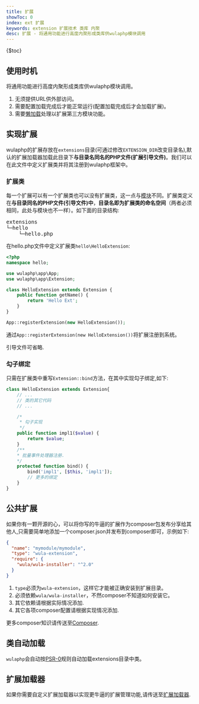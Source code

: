 ```yaml
---
title: 扩展
showToc: 0
index: ext 扩展
keywords: extension 扩展技术 类库 内聚
desc: 扩展 - 将通用功能进行高度内聚形成类库供wulaphp模块调用
---
```


{$toc}

## 使用时机

将通用功能进行高度内聚形成类库供wulaphp模块调用。

1. 无须提供URL供外部访问。
2. 需要配置加载完成后才能正常运行(配置加载完成后才会加载扩展)。
3. 需要[懒加载](plugin.md#lazy)处理以扩展第三方模块功能。

## 实现扩展

wulaphp的扩展存放在`extensions`目录(可通过修改`EXTENSION_DIR`改变目录名),默认的扩展加载器加载此目录下**与目录名同名的PHP文件(扩展引导文件)**。我们可以在此文件中定义扩展类并将其注册到wulaphp框架中。

### 扩展类

每一个扩展可以有一个扩展类也可以没有扩展类，这一点与[模块](module/index.md)不同。扩展类定义在**与目录同名的PHP文件(引导文件)中**，**目录名即为扩展类的命名空间**（两者必须相同，此处与模块也不一样）。如下面的目录结构:
<pre>
extensions
└─hello
    └─hello.php
</pre>

在hello.php文件中定义扩展类`hello\HelloExtension`:

```php
<?php
namespace hello;

use wulaphp\app\App;
use wulaphp\app\Extension;

class HelloExtension extends Extension {
    public function getName() {
        return 'Hello Ext';
    }
}

App::registerExtension(new HelloExtension());
```

通过`App::registerExtension(new HelloExtension())`将扩展注册到系统。

<p class="tip">引导文件可省略.</p>

### 勾子绑定

只需在扩展类中重写`Extension::bind`方法，在其中实现勾子绑定,如下:

```php
class HelloExtension extends Extension{
    // ...
    // 类的其它代码
    // ...

    /*
     * 勾子实现
     */
    public function impl1($value) {
        return $value;
    }
    /**
    * 批量事件处理器注册.
    */
    protected function bind() {
        bind('impl1', [$this, 'impl1']);
        // 更多的绑定
    }
}
```

## 公共扩展

如果你有一颗开源的心，可以将你写的牛逼的扩展作为composer包发布分享给其他人,只需要简单地添加一个composer.json并发布到composer即可，示例如下:

```json
{
  "name": "mymodule/mymodule",
  "type": "wula-extension",
  "require": {
    "wula/wula-installer": "^2.0"
  }
}
```

1. `type`必须为`wula-extension`，这样它才能被正确安装到扩展目录。
2. 必须依赖`wula/wula-installer`，不然composer不知道如何安装它。
3. 其它依赖请根据实际情况添加.
4. 其它各项composer配置请根据实现情况添加.

更多composer知识请传送至[Composer](https://getcomposer.org/).

## 类自动加载

`wulaphp`会自动按[PSR-0](https://github.com/php-fig/fig-standards/blob/master/accepted/PSR-0.md)规则自动加载extensions目录中类。

## 扩展加载器

如果你需要自定义扩展加载器以实现更牛逼的扩展管理功能,请传送至[扩展加载器](advance/ext-loader.md).
